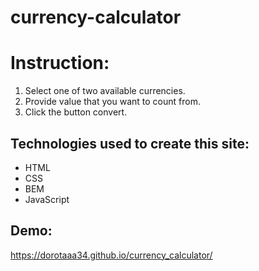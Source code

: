 # currency-calculator

# Instruction:

1. Select one of two available currencies. 
2. Provide value that you want to count from.
3. Click the button convert.

## Technologies used to create this site:
- HTML
- CSS
- BEM
- JavaScript


## Demo:

https://dorotaaa34.github.io/currency_calculator/

